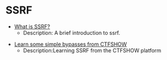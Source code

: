 # SSRF

- [What is SSRF?](https://github.com/Stakcery/Web-Security/blob/main/SSRF/data/SSRF%E7%AE%80%E8%A6%81%E4%BB%8B%E7%BB%8D.md)
  - Description: A brief introduction to ssrf.

+ [Learn some simple bypasses from CTFSHOW](https://github.com/Stakcery/Web-Security/blob/main/SSRF/data/CTFSHOW-SSRF-WP.md)
  - Description:Learning SSRF from the CTFSHOW platform